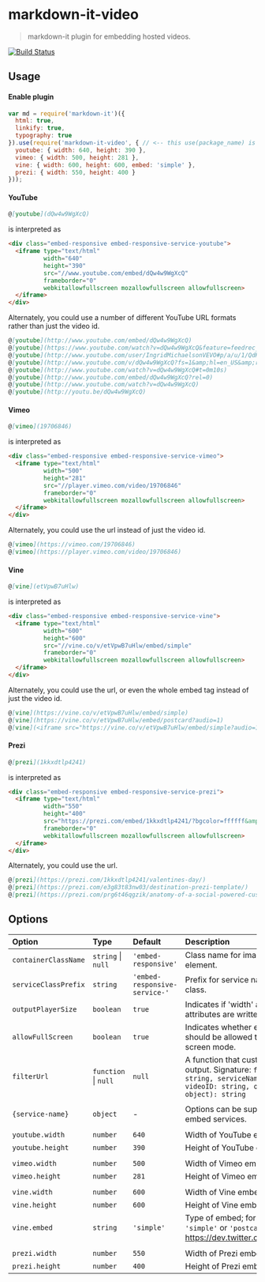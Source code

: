 # markdown-it-video

> markdown-it plugin for embedding hosted videos.

[![Build Status](https://travis-ci.org/brianjgeiger/markdown-it-video.svg?branch=master)](https://travis-ci.org/brianjgeiger/markdown-it-video)

## Usage

#### Enable plugin

```js
var md = require('markdown-it')({
  html: true,
  linkify: true,
  typography: true
}).use(require('markdown-it-video', { // <-- this use(package_name) is required
  youtube: { width: 640, height: 390 },
  vimeo: { width: 500, height: 281 },
  vine: { width: 600, height: 600, embed: 'simple' },
  prezi: { width: 550, height: 400 }
}));
```

#### YouTube

```md
@[youtube](dQw4w9WgXcQ)
```

is interpreted as

```html
<div class="embed-responsive embed-responsive-service-youtube">
  <iframe type="text/html"
          width="640"
          height="390"
          src="//www.youtube.com/embed/dQw4w9WgXcQ"
          frameborder="0"
          webkitallowfullscreen mozallowfullscreen allowfullscreen>
  </iframe>
</div>
```

Alternately, you could use a number of different YouTube URL formats rather than just the video id.

```md
@[youtube](http://www.youtube.com/embed/dQw4w9WgXcQ)
@[youtube](https://www.youtube.com/watch?v=dQw4w9WgXcQ&feature=feedrec_centerforopenscience_index)
@[youtube](http://www.youtube.com/user/IngridMichaelsonVEVO#p/a/u/1/QdK8U-VIH_o)
@[youtube](http://www.youtube.com/v/dQw4w9WgXcQ?fs=1&amp;hl=en_US&amp;rel=0)
@[youtube](http://www.youtube.com/watch?v=dQw4w9WgXcQ#t=0m10s)
@[youtube](http://www.youtube.com/embed/dQw4w9WgXcQ?rel=0)
@[youtube](http://www.youtube.com/watch?v=dQw4w9WgXcQ)
@[youtube](http://youtu.be/dQw4w9WgXcQ)
```

#### Vimeo

```md
@[vimeo](19706846)
```

is interpreted as

```html
<div class="embed-responsive embed-responsive-service-vimeo">
  <iframe type="text/html"
          width="500"
          height="281"
          src="//player.vimeo.com/video/19706846"
          frameborder="0"
          webkitallowfullscreen mozallowfullscreen allowfullscreen>
  </iframe>
</div>
```

Alternately, you could use the url instead of just the video id.

```md
@[vimeo](https://vimeo.com/19706846)
@[vimeo](https://player.vimeo.com/video/19706846)
```

#### Vine

```md
@[vine](etVpwB7uHlw)
```

is interpreted as

```html
<div class="embed-responsive embed-responsive-service-vine">
  <iframe type="text/html"
          width="600"
          height="600"
          src="//vine.co/v/etVpwB7uHlw/embed/simple"
          frameborder="0"
          webkitallowfullscreen mozallowfullscreen allowfullscreen>
  </iframe>
</div>
```

Alternately, you could use the url, or even the whole embed tag instead of just the video id.

```md
@[vine](https://vine.co/v/etVpwB7uHlw/embed/simple)
@[vine](https://vine.co/v/etVpwB7uHlw/embed/postcard?audio=1)
@[vine](<iframe src="https://vine.co/v/etVpwB7uHlw/embed/simple?audio=1" width="600" height="600" frameborder="0"></iframe><script src="https://platform.vine.co/static/scripts/embed.js"></script>)
```

#### Prezi

```md
@[prezi](1kkxdtlp4241)
```

is interpreted as 

```html
<div class="embed-responsive embed-responsive-service-prezi">
  <iframe type="text/html"
          width="550"
          height="400"
          src="https://prezi.com/embed/1kkxdtlp4241/?bgcolor=ffffff&amp;lock_to_path=0&amp;autoplay=0&amp;autohide_ctrls=0&amp;landing_data=bHVZZmNaNDBIWnNjdEVENDRhZDFNZGNIUE43MHdLNWpsdFJLb2ZHanI5N1lQVHkxSHFxazZ0UUNCRHloSXZROHh3PT0&amp;landing_sign=1kD6c0N6aYpMUS0wxnQjxzSqZlEB8qNFdxtdjYhwSuI"
          frameborder="0"
          webkitallowfullscreen mozallowfullscreen allowfullscreen>
  </iframe>
</div>
```

Alternately, you could use the url.

```md
@[prezi](https://prezi.com/1kkxdtlp4241/valentines-day/)
@[prezi](https://prezi.com/e3g83t83nw03/destination-prezi-template/)
@[prezi](https://prezi.com/prg6t46qgzik/anatomy-of-a-social-powered-customer-service-win/)
```

## Options

Option               | Type                 | Default                       | Description
:--------------------|:---------------------|:------------------------------|:------------------------------------------------------------------------------------------------------------------------------------------
`containerClassName` | `string` \| `null`   | `'embed-responsive'`          | Class name for image container element.
`serviceClassPrefix` | `string`             | `'embed-responsive-service-'` | Prefix for service name in CSS class.
`outputPlayerSize`   | `boolean`            | `true`                        | Indicates if 'width' and 'height' attributes are written to output.
`allowFullScreen`    | `boolean`            | `true`                        | Indicates whether embed iframe should be allowed to enter full screen mode.
`filterUrl`          | `function` \| `null` | `null`                        | A function that customizes url output. Signature: `function (url: string, serviceName: string, videoID: string, options: object): string`
                     |                      |                               |
`{service-name}`     | `object`             | -                             | Options can be supplied to embed services. 
                     |                      |                               |
`youtube.width`      | `number`             | `640`                         | Width of YouTube embed.
`youtube.height`     | `number`             | `390`                         | Height of YouTube embed.
                     |                      |                               |
`vimeo.width`        | `number`             | `500`                         | Width of Vimeo embed.
`vimeo.height`       | `number`             | `281`                         | Height of Vimeo embed.
                     |                      |                               |
`vine.width`         | `number`             | `600`                         | Width of Vine embed.
`vine.height`        | `number`             | `600`                         | Height of Vine embed.
`vine.embed`         | `string`             | `'simple'`                    | Type of embed; for instance, `'simple'` or `'postcard'` (see https://dev.twitter.com/web/vine).
                     |                      |                               |
`prezi.width`        | `number`             | `550`                         | Width of Prezi embed.
`prezi.height`       | `number`             | `400`                         | Height of Prezi embed.
